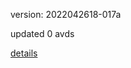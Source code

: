 version: 2022042618-017a

updated 0 avds

[details](https://github.com/0x74f917491bfa7ebfa379/ali_avd_db/blob/master/change_log/2022/04/26/18/017a.txt)